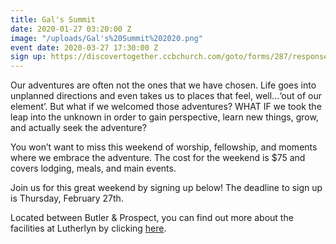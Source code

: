 ```yaml
---
title: Gal's Summit
date: 2020-01-27 03:20:00 Z
image: "/uploads/Gal's%20Summit%202020.png"
event date: 2020-03-27 17:30:00 Z
sign up: https://discovertogether.ccbchurch.com/goto/forms/287/responses/new
---
```


Our adventures are often not the ones that we have chosen. Life goes into unplanned directions and even takes us to places that feel, well...‘out of our element’. But what if we welcomed those adventures? WHAT IF we took the leap into the unknown in order to gain perspective, learn new things, grow, and actually seek the adventure?
 
You won’t want to miss this weekend of worship, fellowship, and moments where we embrace the adventure. The cost for the weekend is $75 and covers lodging, meals, and main events. 

Join us for this great weekend by signing up below! The deadline to sign up is Thursday, February 27th. 

Located between Butler & Prospect, you can find out more about the facilities at Lutherlyn by clicking [here](https://www.lutherlyn.com).